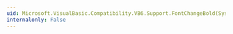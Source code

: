 ```yaml
---
uid: Microsoft.VisualBasic.Compatibility.VB6.Support.FontChangeBold(System.Drawing.Font,System.Boolean)
internalonly: False
---
```

